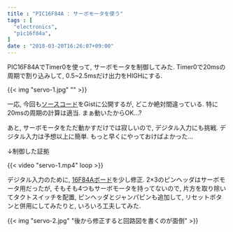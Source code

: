 ```yaml
---
title : "PIC16F84A : サーボモータを使う"
tags : [
  "electronics",
  "pic16f84a",
]
date : "2018-03-20T16:26:07+09:00"
---
```


PIC16F84AでTimer0を使って, サーボモータを制御してみた.
Timer0で20msの周期で割り込みして, 0.5~2.5msだけ出力をHIGHにする.
<!--more-->

{{< img "servo-1.jpg" "" >}}

一応, 今回も[ソースコード](https://gist.github.com/xiupos/1ea44fd9f3cc07e0533092fa847bb244)をGistに公開するが, どこか絶対間違っている. 特に20msの周期の計算は適当. まぁ動いたからOK...?

あと, サーボモータをただ動かすだけでは寂しいので, デジタル入力にも挑戦. デジタル入力は予想以上に簡単. もっと早くにやっておけばよかった...

↓制御した証拠

{{< video "servo-1.mp4" loop >}}

デジタル入力のために, [16F84Aボード](/posts/pic16f84a/board/)を少し修正. 2×3のピンヘッダはサーボモータ用だったが, そもそも4つもサーボモータを持ってないので, 片方を取り除いてタクトスイッチを配置, ピンヘッダとジャンパピンも追加して, リセットボタンと併用にしてみたりと, いろいろ工夫してみた.   

{{< img "servo-2.jpg" "後から修正すると回路図を書くのが面倒" >}}
